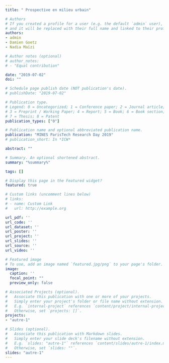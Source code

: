 ```yaml
---
title: " Prospective en milieu urbain"

# Authors
# If you created a profile for a user (e.g. the default `admin` user), write the username (folder name) here 
# and it will be replaced with their full name and linked to their profile.
authors:
- admin
- Damien Goetz
- Nadia Maïzi 

# Author notes (optional)
# author_notes:
# - "Equal contribution"

date: "2019-07-02"
doi: ""

# Schedule page publish date (NOT publication's date).
# publishDate: "2019-07-02"

# Publication type.
# Legend: 0 = Uncategorized; 1 = Conference paper; 2 = Journal article;
# 3 = Preprint / Working Paper; 4 = Report; 5 = Book; 6 = Book section;
# 7 = Thesis; 8 = Patent
publication_types: ["0"]

# Publication name and optional abbreviated publication name.
publication: "MINES ParisTech Research Day 2019"
# publication_short: In *ICW*

abstract: ""

# Summary. An optional shortened abstract.
summary: "%summary%"

tags: []

# Display this page in the Featured widget?
featured: true

# Custom links (uncomment lines below)
# links:
# - name: Custom Link
#   url: http://example.org

url_pdf: ''
url_code: ''
url_dataset: ''
url_poster: ''
url_project: ''
url_slides: ''
url_source: ''
url_video: ''

# Featured image
# To use, add an image named `featured.jpg/png` to your page's folder. 
image:
  caption: ''
  focal_point: ""
  preview_only: false

# Associated Projects (optional).
#   Associate this publication with one or more of your projects.
#   Simply enter your project's folder or file name without extension.
#   E.g. `internal-project` references `content/project/internal-project/index.md`.
#   Otherwise, set `projects: []`.
projects:
- "autre-1"

# Slides (optional).
#   Associate this publication with Markdown slides.
#   Simply enter your slide deck's filename without extension.
#   E.g. `slides: "autre-1"` references `content/slides/autre-1/index.md`.
#   Otherwise, set `slides: ""`.
slides: "autre-1"
---
```

